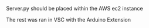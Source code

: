 Server.py should be placed within the AWS ec2 instance

The rest was ran in VSC with the Arduino Extension

